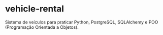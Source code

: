 # vehicle-rental
Sistema de veículos para praticar Python, PostgreSQL, SQLAlchemy e POO (Programação Orientada a Objetos).

